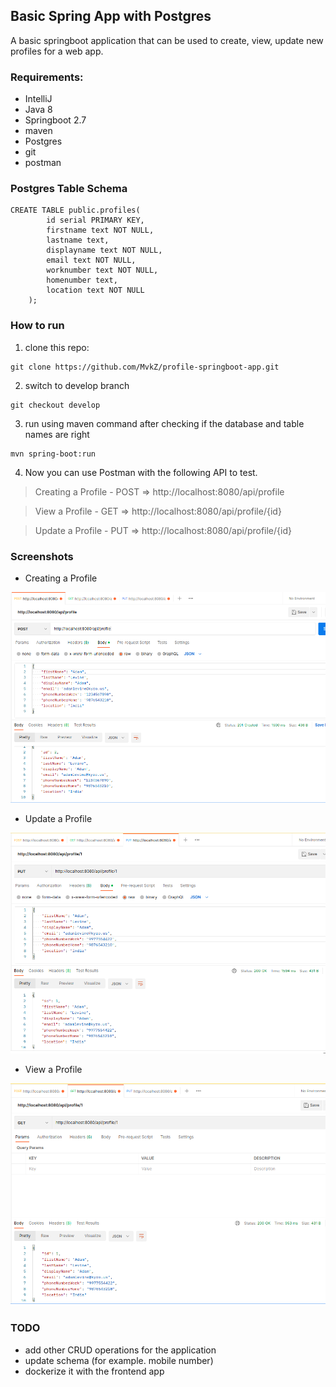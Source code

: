 ## Basic Spring App with Postgres

A basic springboot application that can be used to create, view, update new profiles for a web app.

### Requirements:

- IntelliJ
- Java 8
- Springboot 2.7
- maven
- Postgres
- git
- postman

### Postgres Table Schema

```shell
CREATE TABLE public.profiles(
        id serial PRIMARY KEY,
        firstname text NOT NULL,
        lastname text,
        displayname text NOT NULL,
        email text NOT NULL,
        worknumber text NOT NULL,
        homenumber text,
        location text NOT NULL
    );
```

### How to run

1. clone this repo:

```shell
git clone https://github.com/MvkZ/profile-springboot-app.git
```

2. switch to develop branch

```shell
git checkout develop
```

3. run using maven command after checking if the database and table names are right

```shell
mvn spring-boot:run
```

4. Now you can use Postman with the following API to test.

> Creating a Profile - POST => http://localhost:8080/api/profile

> View a Profile - GET => http://localhost:8080/api/profile/{id}

> Update a Profile - PUT => http://localhost:8080/api/profile/{id}

### Screenshots

- Creating a Profile

![Post](https://github.com/MvkZ/profile-springboot-app/raw/develop/post-api.png)

- Update a Profile

![PUT](put-api.png)

- View a Profile

![GET](get-api.png)

### TODO

- add other CRUD operations for the application
- update schema (for example. mobile number)
- dockerize it with the frontend app
